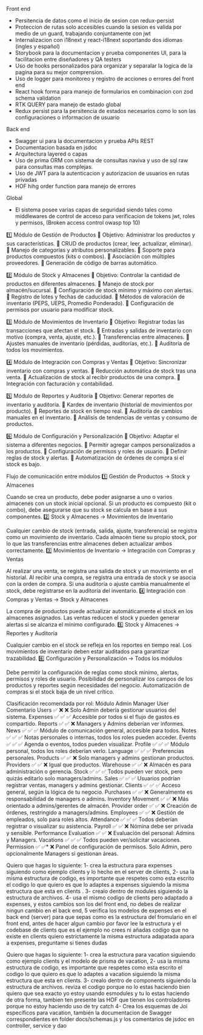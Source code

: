 Front end 
- Persitencia de datos como el inicio de sesion con redux-persist
- Proteccion de rutas solo accesibles cuando la sesion es valida por medio de un guard, trabajando conjuntamente con jwt
- Internalizacion con i18next y react-i18next soportando dos idiomas (ingles y español)
- Storybook para la documentacion y prueba componentes UI, para la facilitacion entre diseñadores y QA testers
- Uso de hooks personalizados para organizar y separalar la logica de la pagina para su mejor comprension.
- Uso de logger para monitoreo y registro de acciones o errores del front end
- React hook forma para manejo de formularios en combinacion con zod schema validation
- RTK QUERY  para manejo de estado global
- Redux persist para la persitencia de estados necesarios como lo son las configuraciones o informacion de usuario

Back end
- Swagger ui para la documentacion y prueba APIs REST
- Documentacion basada en jsdoc
- Arquitectura layered o capas
- Uso de prima ORM con sistema de consultas naviva y uso de sql raw para consultas mas complejas.
- Uso de JWT para la autenticacion y autorizacion de usuarios en rutas privadas
- HOF hihg order function para manejo de errores

Global
- El sistema posee varias capas de seguridad siendo tales como middlewares de control de acceso para verificacion de tokens jwt, roles y permisos, (Broken access control owasp top 10)


1️⃣ Módulo de Gestión de Productos 
📌 Objetivo: Administrar los productos y sus características.
🔹 CRUD de productos (crear, leer, actualizar, eliminar).
🔹 Manejo de categorías y atributos personalizables.
🔹 Soporte para productos compuestos (kits o combos).
🔹 Asociación con múltiples proveedores.
🔹 Generación de código de barras automático.

2️⃣ Módulo de Stock y Almacenes
📌 Objetivo: Controlar la cantidad de productos en diferentes almacenes.
🔹 Manejo de stock por almacén/sucursal.
🔹 Configuración de stock mínimo y máximo con alertas.
🔹 Registro de lotes y fechas de caducidad.
🔹 Métodos de valoración de inventario (PEPS, UEPS, Promedio Ponderado).
🔹 Configuración de permisos por usuario para modificar stock.

3️⃣ Módulo de Movimientos de Inventario
📌 Objetivo: Registrar todas las transacciones que afectan el stock.
🔹 Entradas y salidas de inventario con motivo (compra, venta, ajuste, etc.).
🔹 Transferencias entre almacenes.
🔹 Ajustes manuales de inventario (pérdidas, auditorías, etc.).
🔹 Auditoría de todos los movimientos.

4️⃣ Módulo de Integración con Compras y Ventas
📌 Objetivo: Sincronizar inventario con compras y ventas.
🔹 Reducción automática de stock tras una venta.
🔹 Actualización de stock al recibir productos de una compra.
🔹 Integración con facturación y contabilidad.

5️⃣ Módulo de Reportes y Auditoría
📌 Objetivo: Generar reportes de inventario y auditoría.
🔹 Kardex de inventario (historial de movimientos por producto).
🔹 Reportes de stock en tiempo real.
🔹 Auditoría de cambios manuales en el inventario.
🔹 Análisis de tendencias de ventas y consumo de productos.

6️⃣ Módulo de Configuración y Personalización
📌 Objetivo: Adaptar el sistema a diferentes negocios.
🔹 Permitir agregar campos personalizados a los productos.
🔹 Configuración de permisos y roles de usuario.
🔹 Definir reglas de stock y alertas.
🔹 Automatización de órdenes de compra si el stock es bajo.

Flujo de comunicación entre módulos
1️⃣ Gestión de Productos → Stock y Almacenes

Cuando se crea un producto, debe poder asignarse a uno o varios almacenes con un stock inicial opcional.
Si un producto es compuesto (kit o combo), debe asegurarse que su stock se calcula en base a sus componentes.
2️⃣ Stock y Almacenes → Movimientos de Inventario

Cualquier cambio de stock (entrada, salida, ajuste, transferencia) se registra como un movimiento de inventario.
Cada almacén tiene su propio stock, por lo que las transferencias entre almacenes deben actualizar ambos correctamente.
3️⃣ Movimientos de Inventario → Integración con Compras y Ventas

Al realizar una venta, se registra una salida de stock y un movimiento en el historial.
Al recibir una compra, se registra una entrada de stock y se asocia con la orden de compra.
Si una auditoría o ajuste cambia manualmente el stock, debe registrarse en la auditoría del inventario.
4️⃣ Integración con Compras y Ventas → Stock y Almacenes

La compra de productos puede actualizar automáticamente el stock en los almacenes asignados.
Las ventas reducen el stock y pueden generar alertas si se alcanza el mínimo configurado.
5️⃣ Stock y Almacenes → Reportes y Auditoría

Cualquier cambio en el stock se refleja en los reportes en tiempo real.
Los movimientos de inventario deben estar auditados para garantizar trazabilidad.
6️⃣ Configuración y Personalización → Todos los módulos

Debe permitir la configuración de reglas como stock mínimo, alertas, permisos y roles de usuario.
Posibilidad de personalizar los campos de los productos y reportes según necesidades del negocio.
Automatización de compras si el stock baja de un nivel crítico.

Clasificación recomendada por rol:
Módulo	Admin	Manager	User	Comentario
Users	✅	❌	❌	Solo Admin debería gestionar usuarios del sistema.
Expenses	✅	✅	✅	Accesible por todos si el flujo de gastos es compartido.
Reports	✅	✅	❌	Managers y Admins deberían ver informes.
News	✅	✅	✅	Módulo de comunicación general, accesible para todos.
Notes	✅	✅	✅	Notas personales o internas, todos los roles pueden acceder.
Events	✅	✅	✅	Agenda o eventos, todos pueden visualizar.
Profile	✅	✅	✅	Módulo personal, todos los roles deberían verlo.
Language	✅	✅	✅	Preferencias personales.
Products	✅	✅	❌	Solo managers y admins gestionan productos.
Providers	✅	✅	❌	Igual que productos.
Warehouse	✅	✅	❌	Almacén es para administración o gerencia.
Stock	✅	✅	✅	Todos pueden ver stock, pero quizás editarlo solo managers/admins.
Sales	✅	✅	✅	Usuarios podrían registrar ventas, managers y admins gestionar.
Clients	✅	✅	✅	Acceso general, según la lógica de tu negocio.
Purchases	✅	✅	❌	Generalmente es responsabilidad de managers o admins.
Inventory Movement	✅	✅	❌	Más orientado a admins/gerentes de almacén.
Provider order	✅	✅	❌	Creación de órdenes, restringido a managers/admins.
Employees	✅	✅	❌	Gestión de empleados, solo para roles altos.
Attendance	✅	✅	✅	Todos deberían registrar o visualizar su asistencia.
Payroll	✅	✅	❌	Nómina debe ser privada y sensible.
Performance Evaluation	✅	✅	❌	Evaluación del personal: Admins y Managers.
Vacations	✅	✅	✅	Todos pueden ver/solicitar vacaciones.
Permission	✅	✅*	❌	Panel de configuración de permisos. Solo Admin, pero opcionalmente Managers si gestionan áreas.



Quiero que hagas lo siguiente: 1- crea la estructura para expenses siguiendo como ejemplo clients y lo hecho en el server de clients, 2- usa la misma estructura de codigo, es importante que respetes como esta escrito el codigo lo que quiero es que lo adaptes a expenses siguiendo la misma estructura que esta en clients . 3- crealo dentro de modules siguiendo la estructura de archivos. 4- usa el mismo codigo de clients  pero adaptado a expenses, y estos cambios son los del front end, no debes de realizar ningun cambio en el back end, 5 verifica los modelos de expenses  en el back end (server) para que sepas como es la estructura del fromulario en el front end, antes de hacer algun cambio por favor lee la estructura y el codebase de clients que es el ejemplo no crees ni añadas codigo que no existe en clients quiero estrictamente la misma estructura adapatada apara a expenses, preguntame si tienes dudas

Quiero que hagas lo siguiente: 1- crea la estructura para vacation siguiendo como ejemplo clients y el modelo de prisma de vacation, 2- usa la misma estructura de codigo, es importante que respetes como esta escrito el codigo lo que quiero es que lo adaptes a vacation siguiendo la misma estructura que esta en clients. 3- crealo dentro de components siguiendo la estructura de archivos. reviza el codigo porque no lo estas haciendo bien quiero que sea exacto yo estoy usando esmodules y tu lo estas haciendo de otra forma, tambien ten presente las HOF que tienen los controladores porque no estoy haciendo uso de try catch 4- Crea los esquemas de Joi específicos para vacation, también la documentacion de Swagger correspondientes en folder docs/schemas.js y los comentarios de jsdoc en controller, service y dao